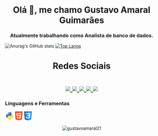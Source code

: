 <h1 align="center">Olá 👋, me chamo Gustavo Amaral Guimarães</h1>
<h3 align="center">Atualmente trabalhando como Analista de banco de dados.</h3>

![Anurag's GitHub stats](https://github-readme-stats.vercel.app/api?username=gustavoamaral21&show_icons=true&theme=onedark)
[![Top Langs](https://github-readme-stats.vercel.app/api/top-langs/?username=gustavoamaral21&layout=compact&theme=onedark)](https://github.com/gustavoamaral21/github-readme-stats)

<h1 align='center'>Redes Sociais<h1>
<div align="center">
<a href="https://www.instagram.com/gustavo.amaral19" alt="Instagram" target="_blank">
  <img src="https://img.shields.io/badge/-Instagram-DF0174?style=for-the-badge&labelColor=DF0174&logo=instagram&logoColor=white&link=https://www.instagram.com/gustavo.amaral19">
</a>
<a href="https://www.facebook.com/guh.design12" alt="Facebook" target="_blank">
  <img src="https://img.shields.io/badge/-Facebook-3b5998?style=for-the-badge&labelColor=3b5998&logo=facebook&logoColor=white&link=https://www.facebook.com/guh.design12">
</a>
<a href="discordapp.com/users/spectrewin" alt="Discord" target="_blank">
  <img src="https://img.shields.io/badge/-Discord-7289da?style=for-the-badge&labelColor=7289da&logo=discord&logoColor=white&link=discordapp.com/users/spectrewin">
</a>
<a href="https://www.twitch.tv/guhamarall" alt="Twitch" target="_blank">
  <img src="https://img.shields.io/badge/-twitch-6441a5?style=for-the-badge&labelColor=6441a5&logo=discord&logoColor=white&link=https://www.twitch.tv/guhamarall">
</a>
<a href="https://www.linkedin.com/in/gustavoamaral2020/" alt="Linkedin" target="_blank">
  <img src="https://img.shields.io/badge/-linkedin-0e76a8?style=for-the-badge&labelColor=0e76a8&logo=linkedin&logoColor=white&link=https://www.twitch.tv/guhamarall">
</a>
</div>

<h3 align="left">Linguagens e Ferramentas</h3>

<img src="https://raw.githubusercontent.com/devicons/devicon/master/icons/python/python-original.svg" width="30px"><img src="https://raw.githubusercontent.com/devicons/devicon/master/icons/html5/html5-original.svg" width="30px"><img src="https://raw.githubusercontent.com/devicons/devicon/master/icons/css3/css3-original.svg" width="30px">


<p align="center"> <img src="https://komarev.com/ghpvc/?username=gustavoamaral21&label=Visualizações%20&color=0e75b6&style=flat" alt="gustavoamaral21" /> </p>
